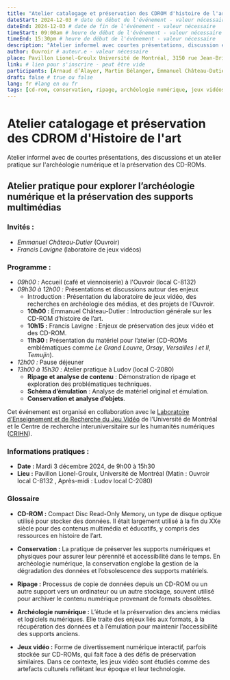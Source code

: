 ```yaml
---
title: "Atelier catalogage et préservation des CDROM d'histoire de l'art"
dateStart: 2024-12-03 # date de début de l'événement - valeur nécessaire
dateEnd: 2024-12-03 # date de fin de l'événement - valeur nécessaire
timeStart: 09:00am # heure de début de l'événement - valeur nécessaire
timeEnd: 15:30pm # heure de début de l'événement - valeur nécessaire
description: "Atelier informel avec courtes présentations, discussion et atelier pratique" # description - valeur  nécessaire
author: Ouvroir # auteur.e - valeur nécessaire
place: Pavillon Lionel-Groulx Université de Montréal, 3150 rue Jean-Brillant, Montréal H3T 1N8 (local TBC) 
link: # lien pour s'inscrire - peut être vide
participants: [Arnaud d’Alayer, Martin Bélanger, Emmanuel Château-Dutier, Francis Lavigne, Zoë Renaudie] # liste - la liste peut être vide mais il faut une liste
draft: false # true ou false
lang: fr #lang en ou fr
tags: [cd-rom, conservation, ripage, archéologie numérique, jeux vidéos] # liste - la liste peut être vide mais il faut une liste
---
```


# Atelier catalogage et  préservation des CDROM d'Histoire de l'art

Atelier informel avec de courtes présentations, des discussions et un atelier pratique sur l'archéologie numérique et la préservation des CD-ROMs.

## Atelier pratique pour explorer l’archéologie numérique et la préservation des supports multimédias

### **Invités** :

- *Emmanuel Château-Dutier* (Ouvroir)
- *Francis Lavigne* (laboratoire de jeux vidéos)

### **Programme** :

- *09h00 :* Accueil (café et viennoiserie) à l'Ouvroir (local C-8132)
- *09h30 à 12h00 :* Présentations et discussions autour des enjeux
  - Introduction : Présentation du laboratoire de jeux vidéo, des recherches en archéologie des médias, et des projets de l’Ouvroir.
  - **10h00 :** Emmanuel Château-Dutier : Introduction générale sur les CD-ROM d’histoire de l’art.
  - **10h15 :** Francis Lavigne : Enjeux de préservation des jeux vidéo et des CD-ROM.
  - **11h30 :** Présentation du matériel pour l’atelier (CD-ROMs emblématiques comme *Le Grand Louvre*, *Orsay*, *Versailles I et II*, *Temujin*).
- *12h00 :* Pause déjeuner
- *13h00 à 15h30 :* Atelier pratique à Ludov (local C-2080)
  - **Ripage et analyse de contenu** : Démonstration de ripage et exploration des problématiques techniques.
  - **Schéma d’émulation** : Analyse de matériel original et émulation.
  - **Conservation et analyse d’objets**.

Cet événement est organisé en collaboration avec le [Laboratoire d’Enseignement et de Recherche du Jeu Vidéo](https://www.ludov.ca/fr/) de l’Université de Montréal et le Centre de recherche interuniversitaire sur les humanités numériques ([CRIHN](http://crihn.org)).

### **Informations pratiques :**

- **Date :** Mardi 3 décembre 2024, de 9h00 à 15h30
- **Lieu :** Pavillon Lionel-Groulx, Université de Montréal (Matin : Ouvroir local C-8132 , Après-midi : Ludov local C-2080)

### Glossaire

- **CD-ROM :** Compact Disc Read-Only Memory, un type de disque optique utilisé pour stocker des données. Il était largement utilisé à la fin du XXe siècle pour des contenus multimédia et éducatifs, y compris des ressources en histoire de l’art.

- **Conservation :** La pratique de préserver les supports numériques et physiques pour assurer leur pérennité et accessibilité dans le temps. En archéologie numérique, la conservation englobe la gestion de la dégradation des données et l’obsolescence des supports matériels.

- **Ripage :** Processus de copie de données depuis un CD-ROM ou un autre support vers un ordinateur ou un autre stockage, souvent utilisé pour archiver le contenu numérique provenant de formats obsolètes.

- **Archéologie numérique :** L’étude et la préservation des anciens médias et logiciels numériques. Elle traite des enjeux liés aux formats, à la récupération des données et à l’émulation pour maintenir l’accessibilité des supports anciens.

- **Jeux vidéo :** Forme de divertissement numérique interactif, parfois stockée sur CD-ROMs, qui fait face à des défis de préservation similaires. Dans ce contexte, les jeux vidéo sont étudiés comme des artefacts culturels reflétant leur époque et leur technologie.
